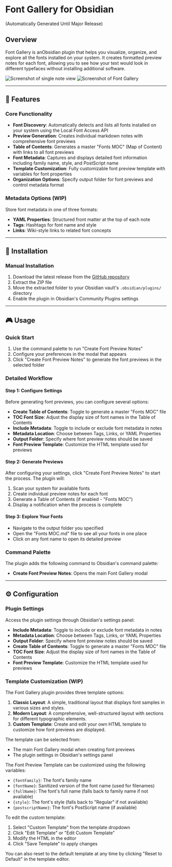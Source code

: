 # Font Gallery for Obsidian 
(Automatically Generated Until Major Release)

## Overview

Font Gallery is anObsidian plugin that helps you visualize, organize, and explore all the fonts installed on your system. It creates formatted preview notes for each font, allowing you to see how your text would look in different typefaces without installing additional software.

![Screenshot of single note view](https://github.com/user-attachments/assets/b5f2efb8-0dd5-4a5e-b7e3-a18c9689152b)
![Screenshot of Font Gallery](https://github.com/user-attachments/assets/745a53ec-f63f-434f-8be8-003324cbe427)

---

## 🚀 Features

### Core Functionality

- **Font Discovery**: Automatically detects and lists all fonts installed on your system using the Local Font Access API
- **Preview Generation**: Creates individual markdown notes with comprehensive font previews
- **Table of Contents**: Generates a master "Fonts MOC" (Map of Content) with links to all font previews
- **Font Metadata**: Captures and displays detailed font information including family name, style, and PostScript name
- **Template Customization**: Fully customizable font preview template with variables for font properties
- **Organization Options**: Specify output folder for font previews and control metadata format

### Metadata Options (WIP)

Store font metadata in one of three formats:
- **YAML Properties**: Structured front matter at the top of each note
- **Tags**: Hashtags for font name and style
- **Links**: Wiki-style links to related font concepts

---

## 🔧 Installation

### Manual Installation

1. Download the latest release from the [GitHub repository](https://github.com/yourusername/obsidian-font-gallery/releases)
2. Extract the ZIP file
3. Move the extracted folder to your Obsidian vault's `.obsidian/plugins/` directory
4. Enable the plugin in Obsidian's Community Plugins settings

---

## 🎮 Usage

### Quick Start

1. Use the command palette to run "Create Font Preview Notes"
2. Configure your preferences in the modal that appears
3. Click "Create Font Preview Notes" to generate the font previews in the selected folder

### Detailed Workflow

#### Step 1: Configure Settings

Before generating font previews, you can configure several options:

- **Create Table of Contents**: Toggle to generate a master "Fonts MOC" file
- **TOC Font Size**: Adjust the display size of font names in the Table of Contents
- **Include Metadata**: Toggle to include or exclude font metadata in notes
- **Metadata Location**: Choose between Tags, Links, or YAML Properties
- **Output Folder**: Specify where font preview notes should be saved
- **Font Preview Template**: Customize the HTML template used for previews

#### Step 2: Generate Previews

After configuring your settings, click "Create Font Preview Notes" to start the process. The plugin will:

1. Scan your system for available fonts
2. Create individual preview notes for each font
3. Generate a Table of Contents (if enabled - "Fonts MOC")
4. Display a notification when the process is complete

#### Step 3: Explore Your Fonts

- Navigate to the output folder you specified
- Open the "Fonts MOC.md" file to see all your fonts in one place
- Click on any font name to open its detailed preview

### Command Palette

The plugin adds the following command to Obsidian's command palette:

- **Create Font Preview Notes**: Opens the main Font Gallery modal

---

## ⚙️ Configuration

### Plugin Settings

Access the plugin settings through Obsidian's settings panel:

- **Include Metadata**: Toggle to include or exclude font metadata in notes
- **Metadata Location**: Choose between Tags, Links, or YAML Properties
- **Output Folder**: Specify where font preview notes should be saved
- **Create Table of Contents**: Toggle to generate a master "Fonts MOC" file
- **TOC Font Size**: Adjust the display size of font names in the Table of Contents
- **Font Preview Template**: Customize the HTML template used for previews

### Template Customization (WIP)

The Font Gallery plugin provides three template options:

1. **Classic Layout**: A simple, traditional layout that displays font samples in various sizes and styles.
2. **Modern Layout**: A comprehensive, well-structured layout with sections for different typographic elements.
3. **Custom Template**: Create and edit your own HTML template to customize how font previews are displayed.

The template can be selected from:
- The main Font Gallery modal when creating font previews
- The plugin settings in Obsidian's settings panel

The Font Preview Template can be customized using the following variables:

- `{fontFamily}`: The font's family name
- `{fontName}`: Sanitized version of the font name (used for filenames)
- `{fullName}`: The font's full name (falls back to family name if not available)
- `{style}`: The font's style (falls back to "Regular" if not available)
- `{postscriptName}`: The font's PostScript name (if available)

To edit the custom template:
1. Select "Custom Template" from the template dropdown
2. Click "Edit Template" or "Edit Custom Template" 
3. Modify the HTML in the editor
4. Click "Save Template" to apply changes

You can also reset to the default template at any time by clicking "Reset to Default" in the template editor.
